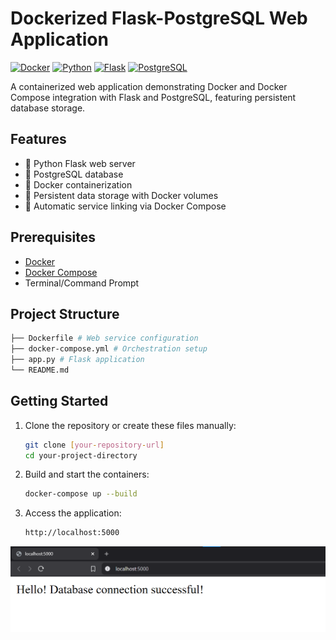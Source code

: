 # Dockerized Flask-PostgreSQL Web Application

[![Docker](https://img.shields.io/badge/Docker-2CA5E0?style=flat&logo=docker&logoColor=white)](https://www.docker.com/)
[![Python](https://img.shields.io/badge/Python-3.9-blue.svg)](https://www.python.org/)
[![Flask](https://img.shields.io/badge/Flask-2.0.1-green.svg)](https://flask.palletsprojects.com/)
[![PostgreSQL](https://img.shields.io/badge/PostgreSQL-13-brightgreen.svg)](https://www.postgresql.org/)

A containerized web application demonstrating Docker and Docker Compose integration with Flask and PostgreSQL, featuring persistent database storage.

## Features

- 🐍 Python Flask web server
- 🐘 PostgreSQL database
- 🐳 Docker containerization
- 💾 Persistent data storage with Docker volumes
- 🔗 Automatic service linking via Docker Compose

## Prerequisites

- [Docker](https://docs.docker.com/get-docker/)
- [Docker Compose](https://docs.docker.com/compose/install/)
- Terminal/Command Prompt

## Project Structure
```bash
├── Dockerfile # Web service configuration
├── docker-compose.yml # Orchestration setup
├── app.py # Flask application
└── README.md
```

## Getting Started

1. Clone the repository or create these files manually:
   ```bash
   git clone [your-repository-url]
   cd your-project-directory
   ```

2. Build and start the containers:
   ```bash
   docker-compose up --build
   ```

3. Access the application:
   ```bash
   http://localhost:5000
   ```
![image](./images/local-host.png)

